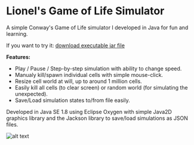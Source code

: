 # Lionel's Game of Life Simulator
A simple Conway's Game of Life simulator I developed in Java for fun and learning.

If you want to try it: [download executable jar file](https://github.com/lionel-ict/game-of-life-simulator/raw/master/LionelsGameOfLifeSimulator/lionels-game-of-life.jar)

**Features:**
- Play / Pause / Step-by-step simulation with ability to change speed.
- Manualy kill/spawn individual cells with simple mouse-click.
- Resize cell world at will, up to around 1 million cells.
- Easily kill all cells (to clear screen) or random world (for simulating the unexpected).
- Save/Load simulation states to/from file easily.

Developed in Java SE 1.8 using Eclipse Oxygen with simple Java2D graphics library
and the Jackson library to save/load simulations as JSON files.

![alt text](https://github.com/lionel-ict/lionels-game-of-life-simulator/blob/master/LionelsGameOfLifeSimulator/screenshot.png?raw=true)
